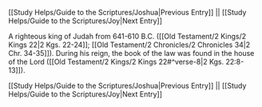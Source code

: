 [[Study Helps/Guide to the Scriptures/Joshua|Previous Entry]]  ||  [[Study Helps/Guide to the Scriptures/Joy|Next Entry]]

 A righteous king of Judah from 641-610 B.C. ([[Old Testament/2 Kings/2 Kings 22|2 Kgs. 22-24]]; [[Old Testament/2 Chronicles/2 Chronicles 34|2 Chr. 34-35]]). During his reign, the book of the law was found in the house of the Lord ([[Old Testament/2 Kings/2 Kings 22#^verse-8|2 Kgs. 22:8-13]]).

[[Study Helps/Guide to the Scriptures/Joshua|Previous Entry]]  ||  [[Study Helps/Guide to the Scriptures/Joy|Next Entry]]